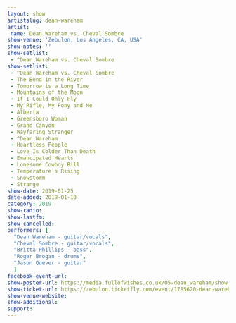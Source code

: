 ```yaml
---
layout: show
artistslug: dean-wareham
artist:
 name: Dean Wareham vs. Cheval Sombre
show-venue: 'Zebulon, Los Angeles, CA, USA'
show-notes: ''
show-setlist:
 - ^Dean Wareham vs. Cheval Sombre
show-setlist:
 - ^Dean Wareham vs. Cheval Sombre
 - The Bend in the River
 - Tomorrow is a Long Time
 - Mountains of the Moon
 - If I Could Only Fly
 - My Rifle, My Pony and Me
 - Alberta
 - Greensboro Woman
 - Grand Canyon
 - Wayfaring Stranger
 - ^Dean Wareham
 - Heartless People
 - Love Is Colder Than Death
 - Emancipated Hearts
 - Lonesome Cowboy Bill
 - Temperature's Rising
 - Snowstorm
 - Strange
show-date: 2019-01-25
date-added: 2019-01-10
category: 2019
show-radio:
show-lastfm:
show-cancelled:
performers: [
  "Dean Wareham - guitar/vocals",
  "Cheval Sombre - guitar/vocals",
  "Britta Phillips - bass",
  "Roger Brogan - drums",
  "Jason Quever - guitar"
  ]
facebook-event-url: 
show-poster-url: https://media.fullofwishes.co.uk/05-dean_wareham/show_assets/2019-01-25/dean-wareham-vs-cheval-sombre-zebulon-poster.jpg
show-ticket-url: https://zebulon.ticketfly.com/event/1785620-dean-wareham-cheval-sombre-los-angeles/
show-venue-website: 
show-additional:
support:
---
```


